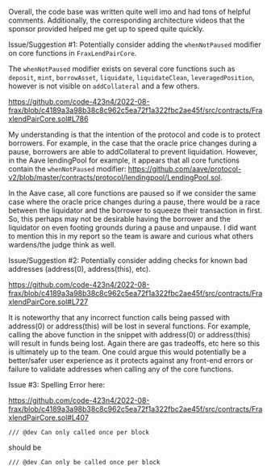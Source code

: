 Overall, the code base was written quite well imo and had tons of helpful comments. Additionally, the corresponding architecture videos that the sponsor provided helped me get up to speed quite quickly.

Issue/Suggestion #1: Potentially consider adding the `whenNotPaused` modifier on core functions in `FraxLendPairCore`.

The `whenNotPaused` modifier exists on several core functions such as `deposit`, `mint`, `borrowAsset`, `liquidate`, `liquidateClean`, `leveragedPosition`, however is not visible on `addCollateral` and a few others.

https://github.com/code-423n4/2022-08-frax/blob/c4189a3a98b38c8c962c5ea72f1a322fbc2ae45f/src/contracts/FraxlendPairCore.sol#L786

My understanding is that the intention of the protocol and code is to protect borrowers. For example, in the case that the oracle price changes during a pause, borrowers are able to addCollateral to prevent liquidation. However, in the Aave lendingPool for example, it appears that all core functions contain the `whenNotPaused` modifier: https://github.com/aave/protocol-v2/blob/master/contracts/protocol/lendingpool/LendingPool.sol. 

In the Aave case, all core functions are paused so if we consider the same case where the oracle price changes during a pause, there would be a race between the liquidator and the borrower to squeeze their transaction in first. So, this perhaps may not be desirable having the borrower and the liquidator on even footing grounds during a pause and unpause. I did want to mention this in my report so the team is aware and curious what others wardens/the judge think as well.


Issue/Suggestion #2: Potentially consider adding checks for known bad addresses (address(0), address(this), etc).

https://github.com/code-423n4/2022-08-frax/blob/c4189a3a98b38c8c962c5ea72f1a322fbc2ae45f/src/contracts/FraxlendPairCore.sol#L727

It is noteworthy that any incorrect function calls being passed with address(0) or address(this) will be lost in several functions. For example, calling the above function in the snippet with address(0) or address(this) will result in funds being lost.
Again there are gas tradeoffs, etc here so this is ultimately up to the team. One could argue this would potentially be a better/safer user experience as it protects against any front-end errors or failure to validate addresses when calling any of the core functions.

Issue #3:
Spelling Error here: 

https://github.com/code-423n4/2022-08-frax/blob/c4189a3a98b38c8c962c5ea72f1a322fbc2ae45f/src/contracts/FraxlendPairCore.sol#L407

```   
/// @dev Can only called once per block
```

should be 
```   
/// @dev Can only be called once per block
``` 